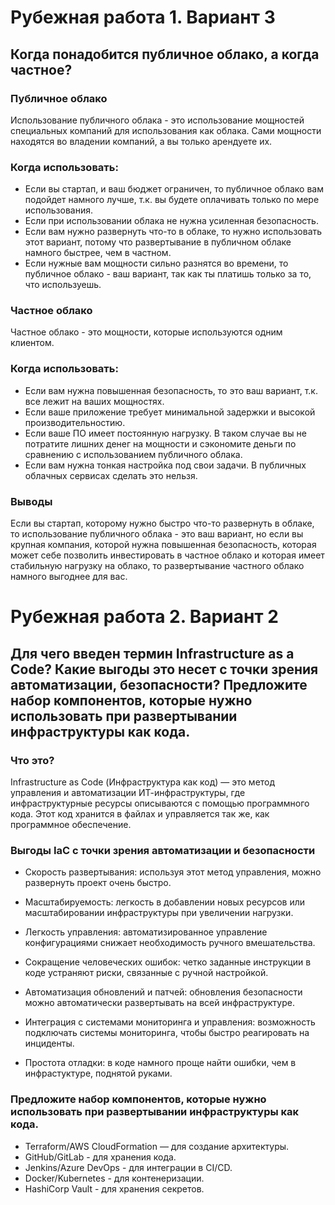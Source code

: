 # Рубежная работа 1. Вариант 3

## Когда понадобится публичное облако, а когда частное?

### Публичное облако
Использование публичного облака - это использование мощностей специальных компаний для использования как облака. Сами мощности находятся во владении компаний, а вы только арендуете их.

### Когда использовать:
* Если вы стартап, и ваш бюджет ограничен, то публичное облако вам подойдет намного лучше, т.к. вы будете оплачивать только по мере использования.
* Если при использовании облака не нужна усиленная безопасность.
* Если вам нужно развернуть что-то в облаке, то нужно использовать этот вариант, потому что развертывание в публичном облаке намного быстрее, чем в частном.
* Если нужные вам мощности сильно разнятся во времени, то публичное облако - ваш вариант, так как ты платишь только за то, что используешь.

### Частное облако
Частное облако - это мощности, которые используются одним клиентом.

### Когда использовать:
* Если вам нужна повышенная безопасность, то это ваш вариант, т.к. все лежит на ваших мощностях.
* Если ваше приложение требует минимальной задержки и высокой производительностию.
* Если ваше ПО имеет постоянную нагрузку. В таком случае вы не потратите лишних денег на мощности и сэкономите деньги по сравнению с использованием публичного облака.
* Если вам нужна тонкая настройка под свои задачи. В публичных облачных сервисах сделать это нельзя.

### Выводы
Если вы стартап, которому нужно быстро что-то развернуть в облаке, то использование публичного облака - это ваш вариант, но если вы крупная компания, которой нужна повышенная безопасность, которая может себе позволить инвестировать в частное облако и которая имеет стабильную нагрузку на облако, то развертывание частного облако намного выгоднее для вас.


# Рубежная работа 2. Вариант 2

## Для чего введен термин Infrastructure as a Code? Какие выгоды это несет с точки зрения автоматизации, безопасности? Предложите набор компонентов, которые нужно использовать при развертывании инфраструктуры как кода.

### Что это?

Infrastructure as Code (Инфраструктура как код) — это метод управления и автоматизации ИТ-инфраструктуры, где инфраструктурные ресурсы описываются с помощью программного кода. Этот код хранится в файлах и управляется так же, как программное обеспечение.

### Выгоды IaC с точки зрения автоматизации и безопасности
* Скорость развертывания: используя этот метод управления, можно развернуть проект очень быстро.  

* Масштабируемость: легкость в добавлении новых ресурсов или масштабировании инфраструктуры при увеличении нагрузки.  

* Легкость управления: автоматизированное управление конфигурациями снижает необходимость ручного вмешательства.  

* Сокращение человеческих ошибок: четко заданные инструкции в коде устраняют риски, связанные с ручной настройкой.  

* Автоматизация обновлений и патчей: обновления безопасности можно автоматически развертывать на всей инфраструктуре.  

* Интеграция с системами мониторинга и управления: возможность подключать системы мониторинга, чтобы быстро реагировать на инциденты.

* Простота отладки: в коде намного проще найти ошибки, чем в инфрастуктуре, поднятой руками.


### Предложите набор компонентов, которые нужно использовать при развертывании инфраструктуры как кода.

* Terraform/AWS CloudFormation — для создание архитектуры.
* GitHub/GitLab - для хранения кода.
* Jenkins/Azure DevOps - для интеграции в CI/CD.
* Docker/Kubernetes - для контенеризации.
* HashiCorp Vault - для хранения секретов.
